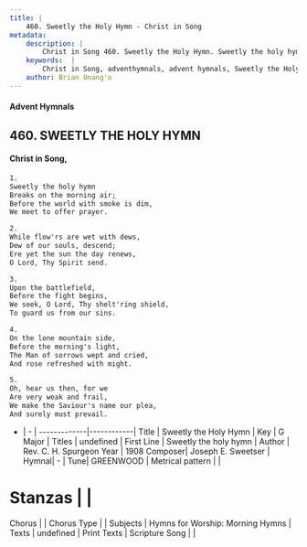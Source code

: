 ```yaml
---
title: |
    460. Sweetly the Holy Hymn - Christ in Song
metadata:
    description: |
        Christ in Song 460. Sweetly the Holy Hymn. Sweetly the holy hymn Breaks on the morning air; Before the world with smoke is dim, We meet to offer prayer.
    keywords:  |
        Christ in Song, adventhymnals, advent hymnals, Sweetly the Holy Hymn, Sweetly the holy hymn . 
    author: Brian Onang'o
---
```


#### Advent Hymnals
## 460. SWEETLY THE HOLY HYMN
####  Christ in Song,

```txt
1.
Sweetly the holy hymn
Breaks on the morning air;
Before the world with smoke is dim,
We meet to offer prayer.

2.
While flow'rs are wet with dews,
Dew of our souls, descend;
Ere yet the sun the day renews,
O Lord, Thy Spirit send.

3.
Upon the battlefield,
Before the fight begins,
We seek, O Lord, Thy shelt'ring shield,
To guard us from our sins.

4.
On the lone mountain side,
Before the morning's light,
The Man of sorrows wept and cried,
And rose refreshed with might.

5.
Oh, hear us then, for we
Are very weak and frail,
We make the Saviour's name our plea,
And surely must prevail.

```

- |   -  |
-------------|------------|
Title | Sweetly the Holy Hymn |
Key | G Major |
Titles | undefined |
First Line | Sweetly the holy hymn  |
Author | Rev. C. H. Spurgeon
Year | 1908
Composer| Joseph E. Sweetser |
Hymnal|  - |
Tune| GREENWOOD |
Metrical pattern | |
# Stanzas |  |
Chorus |  |
Chorus Type |  |
Subjects | Hymns for Worship: Morning Hymns |
Texts | undefined |
Print Texts | 
Scripture Song |  |
    
